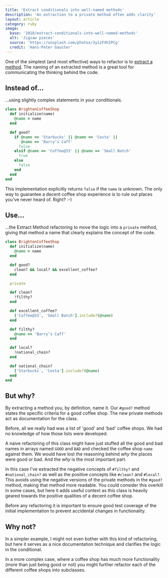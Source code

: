 ```yaml
---
title: 'Extract conditionals into well-named methods'
description: 'An extraction to a private method often adds clarity'
layout: article
category: ruby
image:
  base: '2018/extract-conditionals-into-well-named-methods'
  alt: 'Jigsaw pieces'
  source: 'https://unsplash.com/photos/3y1zF4hIPCg'
  credit: 'Hans-Peter Gauster'
---
```


One of the simplest (and most effective) ways to refactor is to [extract a method](https://refactoring.com/catalog/extractMethod.html). The naming of an extracted method is a great tool for communicating the thinking behind the code.

## Instead of…

…using slightly complex statements in your conditionals.

```ruby
class BrightonCoffeeShop
  def initialize(name)
    @name = name
  end

  def good?
    if @name == 'Starbucks' || @name == 'Costa' ||
       @name == 'Barry’s Caff'
      false
    elsif @name == 'Coffee@33' || @name == 'Small Batch'
      true
    else
      false
    end
  end
end
```

This implementation explicitly returns `false` if the `name` is unknown. The only way to guarantee a decent coffee shop experience is to rule out places you’ve never heard of. Right? :-)


## Use…

…the Extract Method refactoring to move the logic into a `private` method, giving that method a name that clearly explains the concept of the code.

```ruby
class BrightonCoffeeShop
  def initialize(name)
    @name = name
  end

  def good?
    clean? && local? && excellent_coffee?
  end

  private

  def clean?
    !filthy?
  end

  def excellent_coffee?
    ['Coffee@33', 'Small Batch'].include?(@name)
  end

  def filthy?
    @name == 'Barry’s Caff'
  end

  def local?
    !national_chain?
  end

  def national_chain?
    ['Starbucks', 'Costa'].include?(@name)
  end
end
```


## But why?

By extracting a method you, by definition, name it. Our `#good?` method states the specific criteria for a good coffee shop. The new private methods act as documentation for the class.

Before, all we really had was a list of 'good' and 'bad' coffee shops. We had no knowledge of how those lists were developed.

A naive refactoring of this class might have just stuffed all the good and bad names in arrays named `GOOD` and `BAD` and checked the coffee shop `name` against them. We would have lost the reasoning behind _why_ the places were good or bad. And the _why_ is the most important part.

In this case I've extracted the negative concepts of `#filthy?` and `#national_chain?` as well as the positive concepts like `#clean?` and `#local?`. This avoids using the negative versions of the private methods in the `#good?` method, making that method more readable. You could consider this overkill in some cases, but here it adds useful context as this class is heavily geared towards the positive qualities of a decent coffee shop.

Before any refactoring it is important to ensure good test coverage of the initial implementation to prevent accidental changes in functionality.


## Why not?

In a simpler example, I might not even bother with this kind of refactoring, but here it serves as a nice documentation technique and clarifies the logic in the conditional.

In a more complex case, where a coffee shop has much more functionality (more than just being good or not) you might further refactor each of the different coffee shops into subclasses.
